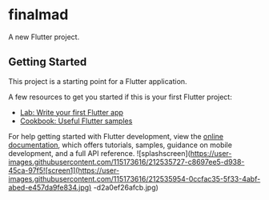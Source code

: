 # finalmad

A new Flutter project.

## Getting Started

This project is a starting point for a Flutter application.

A few resources to get you started if this is your first Flutter project:

- [Lab: Write your first Flutter app](https://docs.flutter.dev/get-started/codelab)
- [Cookbook: Useful Flutter samples](https://docs.flutter.dev/cookbook)

For help getting started with Flutter development, view the
[online documentation](https://docs.flutter.dev/), which offers tutorials,
samples, guidance on mobile development, and a full API reference.
![splashscreen](https://user-images.githubusercontent.com/115173616/212535727-c8697ee5-d938-45ca-97f5![screen1](https://user-images.githubusercontent.com/115173616/212535954-0ccfac35-5f33-4abf-abed-e457da9fe834.jpg)
-d2a0ef26afcb.jpg)

